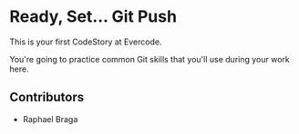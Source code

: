 
# Ready, Set... Git Push

This is your first CodeStory at Evercode.

You're going to practice common Git skills that you'll use during your work here.
## Contributors

- Raphael Braga